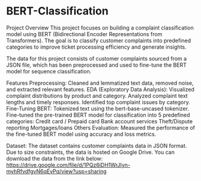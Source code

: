 # BERT-Classification
Project Overview
This project focuses on building a complaint classification model using BERT (Bidirectional Encoder Representations from Transformers). The goal is to classify customer complaints into predefined categories to improve ticket processing efficiency and generate insights.

The data for this project consists of customer complaints sourced from a JSON file, which has been preprocessed and used to fine-tune the BERT model for sequence classification.

Features
Preprocessing: Cleaned and lemmatized text data, removed noise, and extracted relevant features.
EDA (Exploratory Data Analysis):
Visualized complaint distributions by product and category.
Analyzed complaint text lengths and timely responses.
Identified top complaint issues by category.
Fine-Tuning BERT:
Tokenized text using the bert-base-uncased tokenizer.
Fine-tuned the pre-trained BERT model for classification into 5 predefined categories:
Credit card / Prepaid card
Bank account services
Theft/Dispute reporting
Mortgages/loans
Others
Evaluation: Measured the performance of the fine-tuned BERT model using accuracy and loss metrics.

Dataset:
The dataset contains customer complaints data in JSON format. Due to size constraints, the data is hosted on Google Drive. You can download the data from the link below:
https://drive.google.com/file/d/1PQz6iDH1WrJIyn-myhRfvdfgvN6qEvPq/view?usp=sharing

